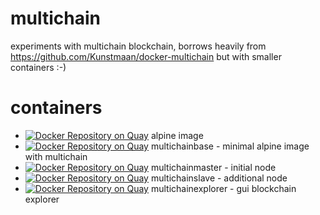 # multichain
experiments with multichain blockchain, borrows heavily from https://github.com/Kunstmaan/docker-multichain 
but with smaller containers :-)

# containers
- [![Docker Repository on Quay](https://quay.io/repository/jamesmcewan/alpine/status "Docker Repository on Quay")](https://quay.io/repository/jamesmcewan/alpine) alpine image
- [![Docker Repository on Quay](https://quay.io/repository/jamesmcewan/multichainbase/status "Docker Repository on Quay")](https://quay.io/repository/jamesmcewan/multichainbase) multichainbase - minimal alpine image with multichain
- [![Docker Repository on Quay](https://quay.io/repository/jamesmcewan/multichainmaster/status "Docker Repository on Quay")](https://quay.io/repository/jamesmcewan/multichainmaster) multichainmaster - initial node
- [![Docker Repository on Quay](https://quay.io/repository/jamesmcewan/multichainslave/status "Docker Repository on Quay")](https://quay.io/repository/jamesmcewan/multichainslave) multichainslave - additional node
- [![Docker Repository on Quay](https://quay.io/repository/jamesmcewan/multichainexplorer/layers "Docker Repository on Quay")](https://quay.io/repository/jamesmcewan/multichainexplorer) multichainexplorer - gui blockchain explorer
